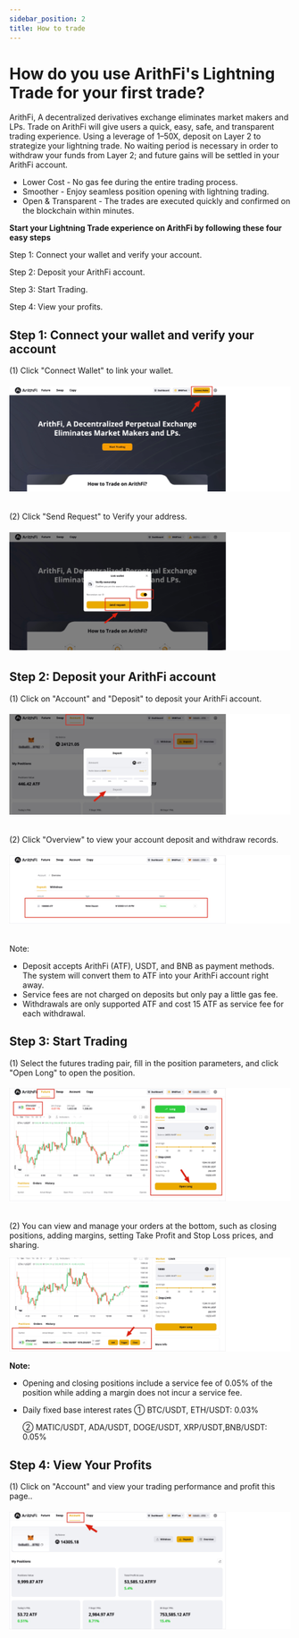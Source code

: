 ```yaml
---
sidebar_position: 2
title: How to trade
---
```


# How do you use ArithFi's Lightning Trade for your first trade?

ArithFi, A decentralized derivatives exchange eliminates market makers and LPs. Trade on ArithFi will give users a quick, easy, safe, and transparent trading experience. Using a leverage of 1–50X, deposit on Layer 2 to strategize your lightning trade. No waiting period is necessary in order to withdraw your funds from Layer 2; and future gains will be settled in your ArithFi account.

- Lower Cost -  No gas fee during the entire trading process.
- Smoother - Enjoy seamless position opening with lightning trading.
- Open & Transparent - The trades are executed quickly and confirmed on the blockchain within minutes.

**Start your Lightning Trade experience on ArithFi by following these four easy steps**

Step 1: Connect your wallet and verify your account.

Step 2: Deposit  your ArithFi account.

Step 3: Start Trading.

Step 4: View your profits.

## Step 1: Connect your wallet and verify your account

(1) Click "Connect Wallet"  to link your wallet.

###### ![11](images/11.png)

(2) Click "Send Request" to Verify your address.

###### ![22](images/22.png)

## Step 2:  Deposit  your ArithFi account

(1) Click on "Account" and "Deposit" to deposit your ArithFi account.

###### ![33](images/33.png)

(2) Click "Overview" to view your account deposit and withdraw records.

###### ![44](images/44.png)

Note:

- Deposit accepts ArithFi (ATF), USDT, and BNB as payment methods. The system will convert them to ATF into your ArithFi account right away.
- Service fees are not charged on deposits but only pay a little gas fee.
- Withdrawals are only supported ATF and cost 15 ATF as service fee for each withdrawal.

## Step 3: Start Trading

(1) Select the futures trading pair, fill in the position parameters, and click "Open Long" to open the position.

###### ![55](images/55.png)

(2) You can view and manage your orders at the bottom, such as closing positions, adding margins, setting Take Profit and Stop Loss prices, and sharing.

![66](images/66.png)

**Note:**

- Opening and closing positions include a service fee of 0.05% of the position while adding a margin does not incur a service fee.

- Daily fixed base interest rates
  ① BTC/USDT, ETH/USDT: 0.03%

  ② MATIC/USDT, ADA/USDT, DOGE/USDT, XRP/USDT,BNB/USDT: 0.05%

## Step 4: View Your Profits

(1) Click on "Account" and view your trading performance and profit this page..

###### ![77](images/77.png)

